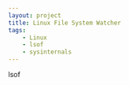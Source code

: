 ```yaml
---
layout: project
title: Linux File System Watcher
tags:
    - Linux
    - lsof
    - sysinternals
---
```

lsof